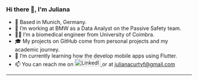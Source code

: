 
<img src="https://komarev.com/ghpvc/?username=julianacurtyf&style=flat-square&color=blue" alt=""/>

### Hi there 👋, I'm Juliana
- 📍  Based in Munich, Germany.
- 🔭 I’m working at BMW as a Data Analyst on the Passive Safety team.
- 👩‍🎓 I’m a biomedical engineer from University of Coimbra.
- 🎓 My projects on GitHub come from personal projects and my academic journey.
- 🌱 I’m currently learning how the develop mobile apps using Flutter.
- 📫 You can reach me on <a href="https://www.linkedin.com/in/juliana-curty/">
    <img src = "https://img.shields.io/badge/LinkedIn-blue?logo=linkedin&logoColor=white&style=for-the-badge" alt="LinkedIn badge" width="70" height="20"/>
  </a>
  or at julianacurtyf@gmail.com
---
 </div>  

<!--
**julianacurtyf/julianacurtyf** is a ✨ _special_ ✨ repository because its `README.md` (this file) appears on your GitHub profile.
### :hammer_and_wrench: Languages and Tools :
<div>
  <img src="https://github.com/devicons/devicon/blob/master/icons/azure/azure-original-wordmark.svg" title="Azure" alt="Azure" width="50" height="50"/>&nbsp;
  <img src="https://github.com/devicons/devicon/blob/master/icons/linux/linux-original.svg" title="Linux"  alt="Linux" width="50" height="50"/>&nbsp;
  <img src="https://github.com/devicons/devicon/blob/master/icons/arduino/arduino-original-wordmark.svg" title="Arduino" alt="Arduino" width="50" height="50"/>&nbsp;
  <img src="https://github.com/devicons/devicon/blob/master/icons/python/python-original-wordmark.svg" title="Python" alt="Python" width="50" height="50"/>&nbsp;
  <img src="https://github.com/devicons/devicon/blob/master/icons/opencv/opencv-original.svg" title="OpenCV" alt="OpenCV" width="50" height="50"/>&nbsp;
  <img src="https://github.com/devicons/devicon/blob/master/icons/java/java-original-wordmark.svg" title="Java" alt="Java" width="50" height="50"/>&nbsp;
  <img src="https://github.com/devicons/devicon/blob/master/icons/mysql/mysql-original-wordmark.svg" title="MySQL"  alt="MySQL" width="50" height="50"/>&nbsp;
  <img src="https://github.com/devicons/devicon/blob/master/icons/git/git-original-wordmark.svg" title="Git" **alt="Git" width="50" height="50"/>

</div>
Here are some ideas to get you started:

- 🔭 I’m currently working on ...
- 🌱 I’m currently learning ...
- 👯 I’m looking to collaborate on ...
- 🤔 I’m looking for help with ...
- 💬 Ask me about ...
- 📫 How to reach me: ...
- 😄 Pronouns: ...
- ⚡ Fun fact: ...
-->

